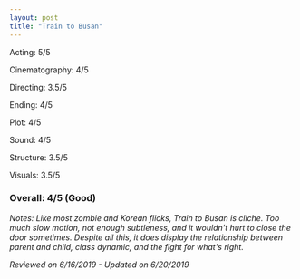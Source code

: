 ```yaml
---
layout: post
title: "Train to Busan"
---
```


Acting: 5/5

Cinematography: 4/5

Directing: 3.5/5

Ending: 4/5

Plot: 4/5

Sound: 4/5

Structure: 3.5/5

Visuals: 3.5/5

### Overall: 4/5 (Good)

*Notes: Like most zombie and Korean flicks, Train to Busan is cliche. Too much slow motion, not enough subtleness, and it
wouldn't hurt to close the door sometimes. Despite all this, it does display the relationship between parent and child, class dynamic,
and the fight for what's right.*

*Reviewed on 6/16/2019 - Updated on 6/20/2019*
